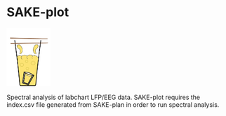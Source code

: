 # SAKE-plot

<img src="/sakeplot/images/bomb4.png" width="100">

Spectral analysis of labchart LFP/EEG data. SAKE-plot requires the index.csv file generated from SAKE-plan in order to run spectral analysis.
